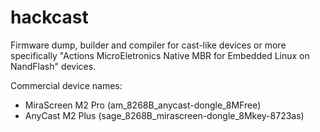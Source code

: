# hackcast
Firmware dump, builder and compiler for cast-like devices or more specifically "Actions
MicroEletronics Native MBR for Embedded Linux on NandFlash" devices.

Commercial device names:
- MiraScreen M2 Pro (am_8268B_anycast-dongle_8MFree)
- AnyCast M2 Plus (sage_8268B_mirascreen-dongle_8Mkey-8723as)


